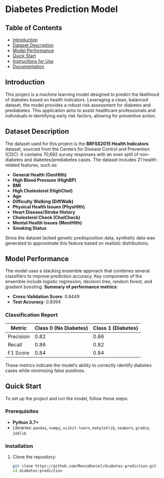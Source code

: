# Diabetes Prediction Model

## Table of Contents
- [Introduction](#introduction)
- [Dataset Description](#dataset-description)
- [Model Performance](#model-performance)
- [Quick Start](#quick-start)
- [Instructions for Use](#instructions-for-use)
- [Documentation](#documentation)

## Introduction
This project is a machine learning model designed to predict the likelihood of diabetes based on health indicators. Leveraging a clean, balanced dataset, the model provides a robust risk assessment for diabetes and prediabetes. This application aims to assist healthcare professionals and individuals in identifying early risk factors, allowing for preventive action.

## Dataset Description
The dataset used for this project is the **BRFSS2015 Health Indicators** dataset, sourced from the Centers for Disease Control and Prevention (CDC). It contains 70,692 survey responses with an even split of non-diabetes and diabetes/prediabetes cases. The dataset includes 21 health-related features, such as:

- **General Health (GenHlth)**
- **High Blood Pressure (HighBP)**
- **BMI**
- **High Cholesterol (HighChol)**
- **Age**
- **Difficulty Walking (DiffWalk)**
- **Physical Health Issues (PhysHlth)**
- **Heart Disease/Stroke History**
- **Cholesterol Check (CholCheck)**
- **Mental Health Issues (MentHlth)**
- **Smoking Status**

Since the dataset lacked genetic predisposition data, synthetic data was generated to approximate this feature based on realistic distributions.

## Model Performance
The model uses a stacking ensemble approach that combines several classifiers to improve prediction accuracy. Key components of the ensemble include logistic regression, decision tree, random forest, and gradient boosting. **Summary of performance metrics**:

- **Cross-Validation Score**: 0.8449
- **Test Accuracy**: 0.8394

### Classification Report

| Metric       | Class 0 (No Diabetes) | Class 1 (Diabetes) |
|--------------|------------------------|---------------------|
| Precision    | 0.82                  | 0.86               |
| Recall       | 0.86                  | 0.82               |
| F1 Score     | 0.84                  | 0.84               |

These metrics indicate the model’s ability to correctly identify diabetes cases while minimizing false positives.

## Quick Start
To set up the project and run the model, follow these steps:

### Prerequisites
- **Python 3.7+**
- Libraries: `pandas`, `numpy`, `scikit-learn`, `matplotlib`, `seaborn`, `gradio`, `joblib`

### Installation
1. Clone the repository:
   ```bash
   git clone https://github.com/MoncaDaniel/diabetes-prediction.git
   cd diabetes-prediction
